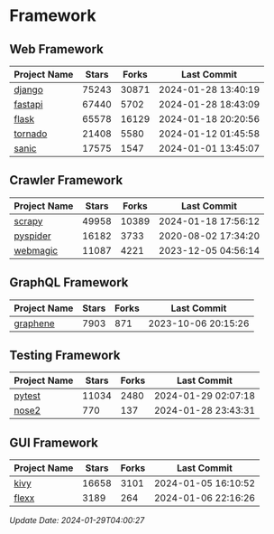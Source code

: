 # Framework

## Web Framework
| Project Name | Stars | Forks | Last Commit |
| ------------ | ----- | ----- | ----------- |
| [django](https://github.com/django/django) | 75243 | 30871 | 2024-01-28 13:40:19 |
| [fastapi](https://github.com/tiangolo/fastapi) | 67440 | 5702 | 2024-01-28 18:43:09 |
| [flask](https://github.com/pallets/flask) | 65578 | 16129 | 2024-01-18 20:20:56 |
| [tornado](https://github.com/tornadoweb/tornado) | 21408 | 5580 | 2024-01-12 01:45:58 |
| [sanic](https://github.com/sanic-org/sanic) | 17575 | 1547 | 2024-01-01 13:45:07 |

## Crawler Framework
| Project Name | Stars | Forks | Last Commit |
| ------------ | ----- | ----- | ----------- |
| [scrapy](https://github.com/scrapy/scrapy) | 49958 | 10389 | 2024-01-18 17:56:12 |
| [pyspider](https://github.com/binux/pyspider) | 16182 | 3733 | 2020-08-02 17:34:20 |
| [webmagic](https://github.com/code4craft/webmagic) | 11087 | 4221 | 2023-12-05 04:56:14 |

## GraphQL Framework
| Project Name | Stars | Forks | Last Commit |
| ------------ | ----- | ----- | ----------- |
| [graphene](https://github.com/graphql-python/graphene) | 7903 | 871 | 2023-10-06 20:15:26 |

## Testing Framework
| Project Name | Stars | Forks | Last Commit |
| ------------ | ----- | ----- | ----------- |
| [pytest](https://github.com/pytest-dev/pytest) | 11034 | 2480 | 2024-01-29 02:07:18 |
| [nose2](https://github.com/nose-devs/nose2) | 770 | 137 | 2024-01-28 23:43:31 |

## GUI Framework
| Project Name | Stars | Forks | Last Commit |
| ------------ | ----- | ----- | ----------- |
| [kivy](https://github.com/kivy/kivy) | 16658 | 3101 | 2024-01-05 16:10:52 |
| [flexx](https://github.com/flexxui/flexx) | 3189 | 264 | 2024-01-06 22:16:26 |

*Update Date: 2024-01-29T04:00:27*